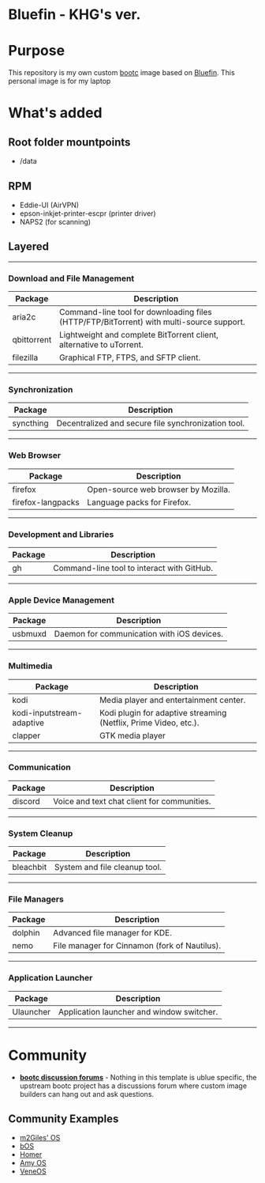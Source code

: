 # Bluefin - KHG's ver.

# Purpose

This repository is my own custom [bootc](https://github.com/bootc-dev/bootc) image based on [Bluefin](https://github.com/ublue-os/bluefin/). This personal image is for my laptop

# What's added

## Root folder mountpoints
- /data

## RPM
- Eddie-UI (AirVPN)
- epson-inkjet-printer-escpr (printer driver)
- NAPS2 (for scanning)

## Layered

---
### Download and File Management
   Package         | Description                                                                                     |
 |-----------------|-------------------------------------------------------------------------------------------------|
 | aria2c          | Command-line tool for downloading files (HTTP/FTP/BitTorrent) with multi-source support.         |
 | qbittorrent     | Lightweight and complete BitTorrent client, alternative to uTorrent.                            |
 | filezilla       | Graphical FTP, FTPS, and SFTP client.                                                            |

---
### Synchronization
 | Package      | Description                                                                                     |
 |--------------|-------------------------------------------------------------------------------------------------|
 | syncthing    | Decentralized and secure file synchronization tool.                                             |

---
### Web Browser
 | Package               | Description                                                                                     |
 |-----------------------|-------------------------------------------------------------------------------------------------|
 | firefox               | Open-source web browser by Mozilla.                                                             |
 | firefox-langpacks     | Language packs for Firefox.                                 |

---
### Development and Libraries
 | Package  | Description                                                      |
 |----------|------------------------------------------------------------------|
 | gh       | Command-line tool to interact with GitHub.                       |

---
### Apple Device Management
 | Package      | Description                                                                                     |
 |--------------|-------------------------------------------------------------------------------------------------|
 | usbmuxd     | Daemon for communication with iOS devices.                                                      |

---
### Multimedia
 | Package                          | Description                                                                                     |
 |----------------------------------|-------------------------------------------------------------------------------------------------|
 | kodi                             | Media player and entertainment center.                                                          |
 | kodi-inputstream-adaptive        | Kodi plugin for adaptive streaming (Netflix, Prime Video, etc.).                                |
 | clapper                          | GTK media player                                                                                |

---
### Communication
 | Package      | Description                                                                                     |
 |--------------|-------------------------------------------------------------------------------------------------|
 | discord      | Voice and text chat client for communities.                                                     |

---
### System Cleanup
 | Package      | Description                                                                                     |
 |--------------|-------------------------------------------------------------------------------------------------|
 | bleachbit    | System and file cleanup tool.                                                                   |

---
### File Managers
 | Package      | Description                                                                                     |
 |--------------|-------------------------------------------------------------------------------------------------|
 | dolphin      | Advanced file manager for KDE.                                                                  |
 | nemo         | File manager for Cinnamon (fork of Nautilus).                                                   |


---
### Application Launcher
 | Package               | Description                                                                                     |
 |-----------------------|-------------------------------------------------------------------------------------------------|
 | Ulauncher        | Application launcher and window switcher.                   |

---

# Community

- [**bootc discussion forums**](https://github.com/bootc-dev/bootc/discussions) - Nothing in this template is ublue specific, the upstream bootc project has a discussions forum where custom image builders can hang out and ask questions.

## Community Examples

- [m2Giles' OS](https://github.com/m2giles/m2os)
- [bOS](https://github.com/bsherman/bos)
- [Homer](https://github.com/bketelsen/homer/)
- [Amy OS](https://github.com/astrovm/amyos)
- [VeneOS](https://github.com/Venefilyn/veneos)
